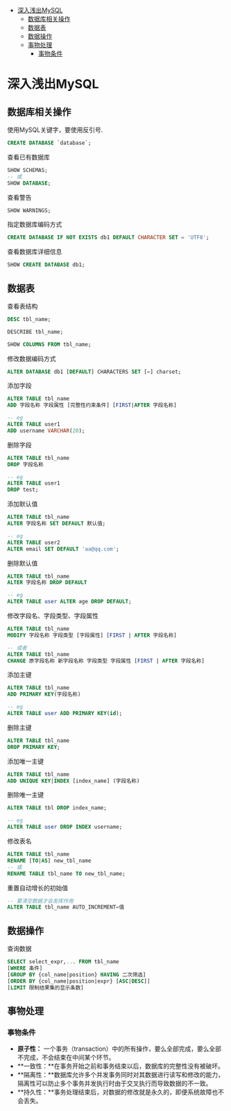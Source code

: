 
<!-- @import "[TOC]" {cmd="toc" depthFrom=1 depthTo=6 orderedList=false} -->

<!-- code_chunk_output -->

* [深入浅出MySQL](#深入浅出mysql)
	* [数据库相关操作](#数据库相关操作)
	* [数据表](#数据表)
	* [数据操作](#数据操作)
	* [事物处理](#事物处理)
		* [事物条件](#事物条件)

<!-- /code_chunk_output -->


# 深入浅出MySQL

## 数据库相关操作

使用MySQL关键字，要使用反引号.

```sql
CREATE DATABASE `database`;
```

查看已有数据库

```sql
SHOW SCHEMAS;
-- 或
SHOW DATABASE;
```

查看警告

```sql
SHOW WARNINGS;
``` 

指定数据库编码方式

```sql
CREATE DATABASE IF NOT EXISTS db1 DEFAULT CHARACTER SET = 'UTF8';
```

查看数据库详细信息

```sql
SHOW CREATE DATABASE db1;
```

## 数据表

查看表结构

```sql
DESC tbl_name;

DESCRIBE tbl_name;

SHOW COLUMNS FROM tbl_name;
```

修改数据编码方式

```sql
ALTER DATABASE db1 [DEFAULT] CHARACTERS SET [=] charset;
```

添加字段

```sql
ALTER TABLE tbl_name 
ADD 字段名称 字段属性 [完整性约束条件] [FIRST|AFTER 字段名称]

-- eg
ALTER TABLE user1
ADD username VARCHAR(20);
```

删除字段

```sql
ALTER TABLE tbl_name
DROP 字段名称

-- eg
ALTER TABLE user1
DROP test;
```

添加默认值

```sql
ALTER TABLE tbl_name
ALTER 字段名称 SET DEFAULT 默认值;

-- eg
ALTER TABLE user2
ALTER email SET DEFAULT 'aa@qq.com';
```

删除默认值

```sql
ALTER TABLE tbl_name
ALTER 字段名称 DROP DEFAULT

-- eg
ALTER TABLE user ALTER age DROP DEFAULT;
```

修改字段名、字段类型、字段属性

```sql
ALTER TABLE tbl_name
MODIFY 字段名称 字段类型 [字段属性] [FIRST | AFTER 字段名称]

-- 或者
ALTER TABLE tbl_name
CHANGE 原字段名称 新字段名称 字段类型 字段属性 [FIRST | AFTER 字段名称]
```

添加主键

```sql
ALTER TABLE tbl_name
ADD PRIMARY KEY(字段名称)

-- eg
ALTER TABLE user ADD PRIMARY KEY(id);
```

删除主键

```sql
ALTER TABLE tbl_name
DROP PRIMARY KEY;
```

添加唯一主键

```sql
ALTER TABLE tbl_name
ADD UNIQUE KEY|INDEX [index_name] (字段名称)
```

删除唯一主键

```sql
ALTER TABLE tbl DROP index_name;

-- eg
ALTER TABLE user DROP INDEX username;
```

修改表名

```sql
ALTER TABLE tbl_name 
RENAME [TO|AS] new_tbl_name
-- 或
RENAME TABLE tbl_name TO new_tbl_name;
```

重置自动增长的初始值

```sql
-- 要清空数据才会发挥作用
ALTER TABLE tbl_name AUTO_INCREMENT=值
```

## 数据操作

查询数据

```sql
SELECT select_expr,... FROM tbl_name
[WHERE 条件]
[GROUP BY {col_name|position} HAVING 二次筛选]
[ORDER BY {col_name|position|expr} [ASC|DESC]]
[LIMIT 限制结果集的显示条数]
```

## 事物处理

### 事物条件

 - **原子性：** 一个事务（transaction）中的所有操作，要么全部完成，要么全部不完成，不会结束在中间某个环节。
 - **一致性：**在事务开始之前和事务结束以后，数据库的完整性没有被破坏。
 - **隔离性：**数据库允许多个并发事务同时对其数据进行读写和修改的能力，隔离性可以防止多个事务并发执行时由于交叉执行而导致数据的不一致。
 - **持久性：**事务处理结束后，对数据的修改就是永久的，即便系统故障也不会丢失。


